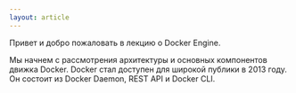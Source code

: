 ```yaml
---
layout: article
---
```

Привет и добро пожаловать в лекцию о Docker Engine.

Мы начнем с рассмотрения архитектуры и основных компонентов движка Docker. Docker стал доступен для широкой публики в 2013 году. Он состоит из Docker Daemon, REST API и Docker CLI.
